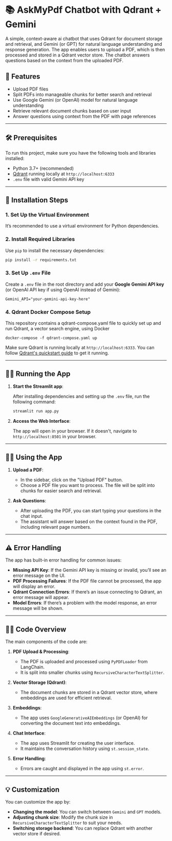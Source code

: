 
# 📚 AskMyPdf Chatbot with Qdrant + Gemini

A simple, context-aware ai chatbot that uses Qdrant for document storage and retrieval, and Gemini (or GPT) for natural language understanding and response generation. The app enables users to upload a PDF, which is then processed and stored in a Qdrant vector store. The chatbot answers questions based on the context from the uploaded PDF.

## 🚀 Features
- Upload PDF files
- Split PDFs into manageable chunks for better search and retrieval
- Use Google Gemini (or OpenAI) model for natural language understanding
- Retrieve relevant document chunks based on user input
- Answer questions using context from the PDF with page references

---

## 🛠 Prerequisites

To run this project, make sure you have the following tools and libraries installed:

- Python 3.7+ (recommended)
- [Qdrant](https://qdrant.tech/) running locally at `http://localhost:6333`
- `.env` file with valid Gemini API key

---

## 🔧 Installation Steps

### 1. Set Up the Virtual Environment

It’s recommended to use a virtual environment for Python dependencies.

### 2. Install Required Libraries

Use `pip` to install the necessary dependencies:

```bash
pip install -r requirements.txt
```


### 3. Set Up `.env` File

Create a `.env` file in the root directory and add your **Google Gemini API key** (or OpenAI API key if using OpenAI instead of Gemini):

```
Gemini_API="your-gemini-api-key-here"
```
### 4. Qdrant Docker Compose Setup

This repository contains a qdrant-compose.yaml file to quickly set up and run Qdrant, a vector search engine, using Docker

```
docker-compose -f qdrant-compose.yaml up
```

Make sure Qdrant is running locally at `http://localhost:6333`. You can follow [Qdrant's quickstart guide](https://qdrant.tech/documentation/quickstart/) to get it running.

---

## 🏃‍♂️ Running the App

1. **Start the Streamlit app**:
   
   After installing dependencies and setting up the `.env` file, run the following command:

   ```bash
   streamlit run app.py
   ```

2. **Access the Web Interface**:

   The app will open in your browser. If it doesn't, navigate to `http://localhost:8501` in your browser.

---

## 🧑‍💻 Using the App

1. **Upload a PDF**:
   - In the sidebar, click on the "Upload PDF" button.
   - Choose a PDF file you want to process. The file will be split into chunks for easier search and retrieval.
   
2. **Ask Questions**:
   - After uploading the PDF, you can start typing your questions in the chat input.
   - The assistant will answer based on the context found in the PDF, including relevant page numbers.

---

## ⚠️ Error Handling

The app has built-in error handling for common issues:

- **Missing API Key**: If the Gemini API key is missing or invalid, you’ll see an error message on the UI.
- **PDF Processing Failures**: If the PDF file cannot be processed, the app will display an error.
- **Qdrant Connection Errors**: If there’s an issue connecting to Qdrant, an error message will appear.
- **Model Errors**: If there’s a problem with the model response, an error message will be shown.

---

## 🧑‍💻 Code Overview

The main components of the code are:

1. **PDF Upload & Processing**:
   - The PDF is uploaded and processed using `PyPDFLoader` from LangChain.
   - It is split into smaller chunks using `RecursiveCharacterTextSplitter`.

2. **Vector Storage (Qdrant)**:
   - The document chunks are stored in a Qdrant vector store, where embeddings are used for efficient retrieval.

3. **Embeddings**:
   - The app uses `GoogleGenerativeAIEmbeddings` (or OpenAI) for converting the document text into embeddings.

4. **Chat Interface**:
   - The app uses Streamlit for creating the user interface.
   - It maintains the conversation history using `st.session_state`.

5. **Error Handling**:
   - Errors are caught and displayed in the app using `st.error`.

---

## 💡 Customization

You can customize the app by:
- **Changing the model**: You can switch between `Gemini` and `GPT` models.
- **Adjusting chunk size**: Modify the chunk size in `RecursiveCharacterTextSplitter` to suit your needs.
- **Switching storage backend**: You can replace Qdrant with another vector store if desired.
